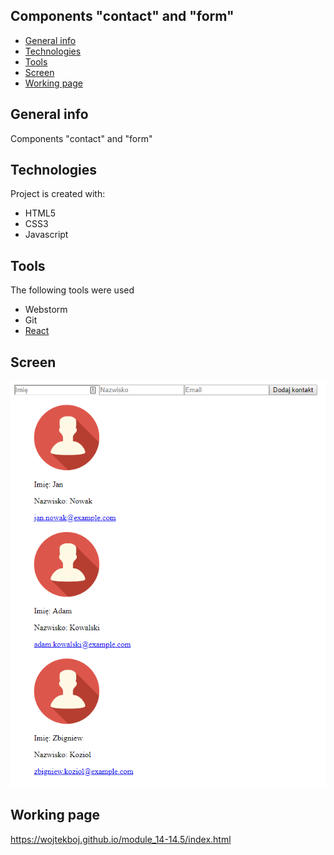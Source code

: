 ## Components "contact" and "form"
* [General info](#general-info)
* [Technologies](#technologies)
* [Tools](#tools)
* [Screen](#screen)
* [Working page](#working-page)

## General info
Components "contact" and "form"

## Technologies
Project is created with:
* HTML5
* CSS3
* Javascript

## Tools
The following tools were used
* Webstorm
* Git
* <a href="https://reactjs.org/">React</a>

## Screen 
![Screen](https://github.com/wojtekboj/module_14-14.5/blob/master/images/screencapture.png)

## Working page
https://wojtekboj.github.io/module_14-14.5/index.html
